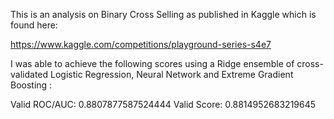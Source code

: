 This is an analysis on Binary Cross Selling as published in Kaggle which is found here:

https://www.kaggle.com/competitions/playground-series-s4e7

I was able to achieve the following scores using a Ridge ensemble of cross-validated Logistic Regression, Neural Network and Extreme Gradient Boosting :

Valid ROC/AUC:  0.8807877587524444
Valid Score:  0.8814952683219645
